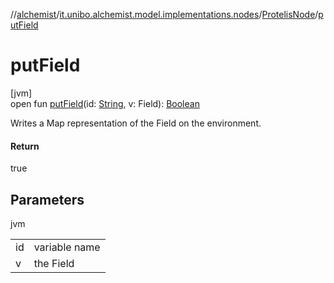 //[alchemist](../../../index.md)/[it.unibo.alchemist.model.implementations.nodes](../index.md)/[ProtelisNode](index.md)/[putField](put-field.md)

# putField

[jvm]\
open fun [putField](put-field.md)(id: [String](https://docs.oracle.com/javase/8/docs/api/java/lang/String.html), v: Field): [Boolean](https://kotlinlang.org/api/latest/jvm/stdlib/kotlin/-boolean/index.html)

Writes a Map representation of the Field on the environment.

#### Return

true

## Parameters

jvm

| | |
|---|---|
| id | variable name |
| v | the Field |
